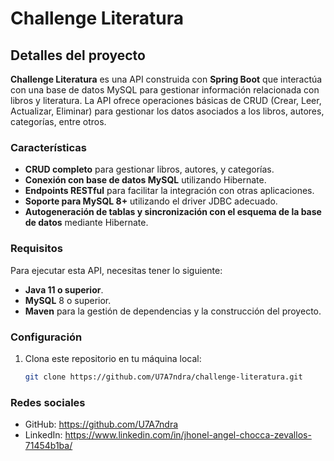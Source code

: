 # Challenge Literatura

## Detalles del proyecto

**Challenge Literatura** es una API construida con **Spring Boot** que interactúa con una base de datos MySQL para gestionar información relacionada con libros y literatura. La API ofrece operaciones básicas de CRUD (Crear, Leer, Actualizar, Eliminar) para gestionar los datos asociados a los libros, autores, categorías, entre otros.

### Características
- **CRUD completo** para gestionar libros, autores, y categorías.
- **Conexión con base de datos MySQL** utilizando Hibernate.
- **Endpoints RESTful** para facilitar la integración con otras aplicaciones.
- **Soporte para MySQL 8+** utilizando el driver JDBC adecuado.
- **Autogeneración de tablas y sincronización con el esquema de la base de datos** mediante Hibernate.

### Requisitos
Para ejecutar esta API, necesitas tener lo siguiente:
- **Java 11 o superior**.
- **MySQL** 8 o superior.
- **Maven** para la gestión de dependencias y la construcción del proyecto.

### Configuración
1. Clona este repositorio en tu máquina local:
   ```bash
   git clone https://github.com/U7A7ndra/challenge-literatura.git

### Redes sociales 

-  GitHub: https://github.com/U7A7ndra
-  LinkedIn: https://www.linkedin.com/in/jhonel-angel-chocca-zevallos-71454b1ba/

